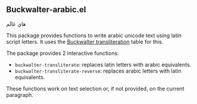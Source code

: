 Buckwalter-arabic.el
----------------------

 هاي عَالَم

This package provides functions to write arabic unicode text using
latin script letters. It uses the [Buckwalter
transliteration](www.qamus.org/transliteration.htm) table for this.


The package provides 2 interactive functions:

* `buckwalter-transliterate`: replaces latin letters with arabic
  equivalents.
* `buckwalter-transliterate-reverse`: replaces arabic letters with
  latin equivalents.

These functions work on text selection or, if not provided, on the
current paragraph.
